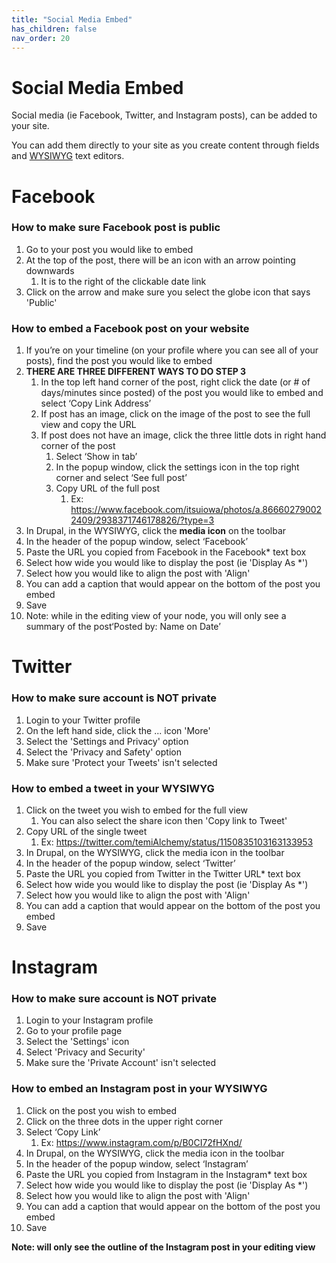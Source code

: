 ```yaml
---
title: "Social Media Embed"
has_children: false
nav_order: 20
---
```


# Social Media Embed

Social media (ie Facebook, Twitter, and Instagram posts), can be added to your site.

You can add them directly to your site as you create content through fields and [WYSIWYG](../wysiwyg/index.md) text editors.

# Facebook

### **How to make sure Facebook post is public**
1. Go to your post you would like to embed
2. At the top of the post, there will be an icon with an arrow pointing downwards
   1. It is to the right of the clickable date link
3. Click on the arrow and make sure you select the globe icon that says 'Public'

### **How to embed a Facebook post on your website**

1. If you’re on your timeline (on your profile where you can see all of your posts), find the post you would like to embed
2. **THERE ARE THREE DIFFERENT WAYS TO DO STEP 3** 
    1. In the top left hand corner of the post, right click the date (or # of days/minutes since posted) of the post you would like to embed and select ‘Copy Link Address’
    2. If post has an image, click on the image of the post to see the full view and copy the URL 
    3. If post does not have an image, click the three little dots in right hand corner of the post
       1. Select ‘Show in tab’
       2. In the popup window, click the settings icon in the top right corner and select ‘See full post’
       3. Copy URL of the full post
          1. Ex: https://www.facebook.com/itsuiowa/photos/a.866602790022409/2938371746178826/?type=3
3. In Drupal, in the WYSIWYG, click the **media icon** on the toolbar
4. In the header of the popup window, select ‘Facebook’ 
5. Paste the URL you copied from Facebook in the Facebook* text box
6. Select how wide you would like to display the post (ie 'Display As *')
7. Select how you would like to align the post with 'Align'
8. You can add a caption that would appear on the bottom of the post you embed
6. Save
7. Note: while in the editing view of your node, you will only see a summary of the post‘Posted by: Name on Date’

# Twitter

### **How to make sure account is **NOT** private**
1. Login to your Twitter profile
2. On the left hand side, click the ... icon 'More'
3. Select the 'Settings and Privacy' option
4. Select the 'Privacy and Safety' option
5. Make sure 'Protect your Tweets' isn't selected

### **How to embed a tweet in your WYSIWYG**
1. Click on the tweet you wish to embed for the full view
    1. You can also select the share icon then 'Copy link to Tweet'
2. Copy URL of the single tweet
    1. Ex: https://twitter.com/temiAlchemy/status/1150835103163133953
3. In Drupal, on the WYSIWYG, click the media icon in the toolbar
4. In the header of the popup window, select ‘Twitter’ 
5. Paste the URL you copied from Twitter in the Twitter URL* text box
6. Select how wide you would like to display the post (ie 'Display As *')
7. Select how you would like to align the post with 'Align'
8. You can add a caption that would appear on the bottom of the post you embed
9. Save

# Instagram

### **How to make sure account is **NOT** private**
1. Login to your Instagram profile
2. Go to your profile page
3. Select the 'Settings' icon
4. Select 'Privacy and Security'
5. Make sure the 'Private Account' isn't selected

### **How to embed an Instagram post in your WYSIWYG**
1. Click on the post you wish to embed
2. Click on the three dots in the upper right corner
3. Select ‘Copy Link’
    1. Ex: https://www.instagram.com/p/B0CI72fHXnd/
4. In Drupal, on the WYSIWYG, click the media icon in the toolbar
5. In the header of the popup window, select ‘Instagram’ 
6. Paste the URL you copied from Instagram in the Instagram* text box
7. Select how wide you would like to display the post (ie 'Display As *')
8. Select how you would like to align the post with 'Align'
9. You can add a caption that would appear on the bottom of the post you embed
10. Save

**Note: will only see the outline of the Instagram post in your editing view**